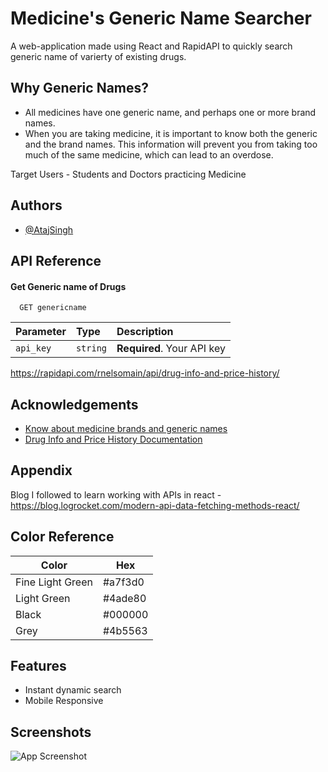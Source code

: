 
# Medicine's Generic Name Searcher

A web-application made using React and RapidAPI to quickly search generic name of varierty of existing drugs.

Why Generic Names?
-

- All medicines have one generic name, and perhaps one or more brand names.
- When you are taking medicine, it is important to know both the generic and the brand names. This information will prevent you from taking too much of the same medicine, which can lead to an overdose.


Target Users - Students and Doctors practicing Medicine
## Authors

- [@AtajSingh](https://github.com/mambawolf)


## API Reference

#### Get Generic name of Drugs

```http
  GET genericname
```

| Parameter | Type     | Description                |
| :-------- | :------- | :------------------------- |
| `api_key` | `string` | **Required**. Your API key |


https://rapidapi.com/rnelsomain/api/drug-info-and-price-history/


## Acknowledgements

 - [Know about medicine brands and generic names](https://consumermedsafety.org/medication-safety-articles/item/411-why-you-need-to-know-your-medicines-brand-and-generic-names%E2%80%9D)
 - [Drug Info and Price History Documentation](https://rapidapi.com/rnelsomain/api/drug-info-and-price-history/)


## Appendix

Blog I followed to learn working with APIs in react - https://blog.logrocket.com/modern-api-data-fetching-methods-react/

## Color Reference

| Color             | Hex                                                                |
| ----------------- | ------------------------------------------------------------------ |
| Fine Light Green | #a7f3d0 |
| Light Green | #4ade80 |
| Black | #000000 |
| Grey | #4b5563 |


## Features

- Instant dynamic search
- Mobile Responsive


## Screenshots

![App Screenshot](src/images/Screenshot)


